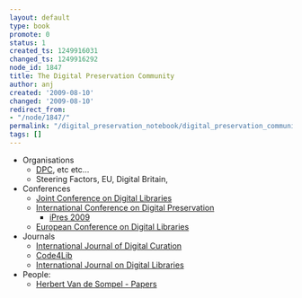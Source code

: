 ```yaml
---
layout: default
type: book
promote: 0
status: 1
created_ts: 1249916031
changed_ts: 1249916292
node_id: 1847
title: The Digital Preservation Community
author: anj
created: '2009-08-10'
changed: '2009-08-10'
redirect_from:
- "/node/1847/"
permalink: "/digital_preservation_notebook/digital_preservation_community/"
tags: []
---
```

 * Organisations
   * [DPC](http://www.dpconline.org/), etc etc...
   * Steering Factors, EU, Digital Britain, 
 * Conferences
   * [Joint Conference on Digital Libraries](http://www.jcdl.org/)
   * [International Conference on Digital Preservation](http://rdd.sub.uni-goettingen.de/conferences/ipres/ipres-en.html)
     * [iPres 2009](http://www.cdlib.org/iPres/)
   * [European Conference on Digital Libraries](http://www.ecdlconference.eu/)
 * Journals
   * [International Journal of Digital Curation](http://www.ijdc.net)
   * [Code4Lib](http://journal.code4lib.org/)
   * [International Journal on Digital Libraries](http://www.dljournal.org/)
 * People:
   * [Herbert Van de Sompel - Papers](http://public.lanl.gov/herbertv/papers/)
